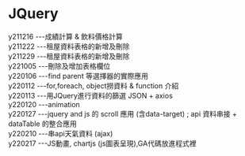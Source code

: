# JQuery
 y211216  ---成績計算 & 飲料價格計算 <br>
 y211222  ---租屋資料表格的新增及刪除 <br>
 y211229  ---租屋資料表格的新增及刪除 <br>
 y221005  ---刪除及增加表格欄位<br>
 y220106  ---find parent 等選擇器的實際應用<br>
 y220112  ---for,foreach, object撈資料 & function 介紹<br>
 y220113  ---用JQuery進行資料的篩選 JSON + axios<br>
 y220120  ---animation<br>
 y220127  ---jquery and js 的 scroll 應用 (含data-target) ; api 資料串接 + dataTable 的整合應用<br>
 y220210  ---串api天氣資料 (ajax)<br>
 y220217  ---JS動畫, chartjs (js圖表呈現),GA代碼放進程式裡
